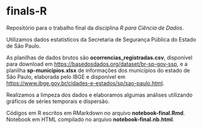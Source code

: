 # finals-R
Repositório para o trabalho final da disciplina *R para Ciência de Dados*.

Utilizamos dados estatísticos da Secretaria de Segurança Pública do Estado de São Paulo. 

As planilhas de dados brutos são **ocorrencias_registradas.csv**, disponível para download em https://basedosdados.org/dataset/br-sp-gov-ssp, e a planilha **sp-municipios.xlsx** de informações dos municípios do estado de São Paulo, elaborada pelo IBGE e disponível em https://www.ibge.gov.br/cidades-e-estados/sp/sao-paulo.html. 

Realizamos a limpeza dos dados e elaboramos algumas análises utilizando gráficos de séries temporais e dispersão. 

Códigos em R escritos em RMarkdown no arquivo **notebook-final.Rmd**. Notebook em HTML compilado no arquivo  **notebook-final.nb.html**. 
